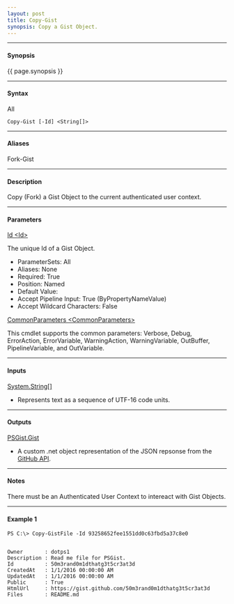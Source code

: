 ```yaml
---
layout: post
title: Copy-Gist
synopsis: Copy a Gist Object.
---
```


---

#### **Synopsis**

{{ page.synopsis }}

---

#### **Syntax**

All

```
Copy-Gist [-Id] <String[]>
```

---

#### **Aliases**

Fork-Gist

---

#### **Description**

Copy (Fork) a Gist Object to the current authenticated user context.

---

#### **Parameters**

[Id \<Id\>](https://developer.github.com/v3/gists/#get-a-single-gist)

The unique Id of a Gist Object.

* ParameterSets: All
* Aliases: None
* Required: True
* Position: Named
* Default Value:
* Accept Pipeline Input: True (ByPropertyNameValue)
* Accept Wildcard Characters: False

[CommonParameters \<CommonParameters\>](http://go.microsoft.com/fwlink/?LinkID=113216)

This cmdlet supports the common parameters: Verbose, Debug, ErrorAction, ErrorVariable, WarningAction, WarningVariable, OutBuffer, PipelineVariable, and OutVariable.

---

#### **Inputs**

[System.String\[\]](https://msdn.microsoft.com/en-us/library/system.string%28v=vs.110%29.aspx)

* Represents text as a sequence of UTF-16 code units.

---

#### **Outputs**

[PSGist.Gist](https://developer.github.com/v3/gists/)

* A custom .net object representation of the JSON repsonse from the [GitHub API](https://developer.github.com).

---

#### **Notes**

There must be an Authenticated User Context to intereact with Gist Objects.

---

#### **Example 1**

```
PS C:\> Copy-GistFile -Id 93258652fee1551dd0c63fbd5a37c8e0


Owner       : dotps1
Description : Read me file for PSGist.
Id          : 50m3rand0m1dthatg3t5cr3at3d
CreatedAt   : 1/1/2016 00:00:00 AM
UpdatedAt   : 1/1/2016 00:00:00 AM
Public      : True
HtmlUrl     : https://gist.github.com/50m3rand0m1dthatg3t5cr3at3d
Files       : README.md
```
